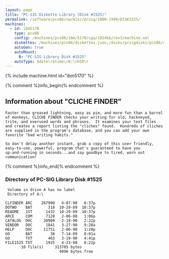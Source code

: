 ```yaml
---
layout: page
title: "PC-SIG Diskette Library (Disk #1525)"
permalink: /software/pcx86/sw/misc/pcsig/1000-1999/DISK1525/
machines:
  - id: ibm5170
    type: pcx86
    config: /machines/pcx86/ibm/5170/cga/1024kb/rev3/machine.xml
    diskettes: /machines/pcx86/diskettes.json,/disks/pcsigdisks/pcx86/diskettes.json
    autoGen: true
    autoMount:
      B: "PC-SIG Library Disk #1525"
    autoType: $date\r$time\rB:\rDIR\r
---
```


{% include machine.html id="ibm5170" %}

{% comment %}info_begin{% endcomment %}

## Information about "CLICHE FINDER"

    Faster than greased lightning, easy as pie, and more fun than a barrel
    of monkeys, CLICHE FINDER checks your writing for old, hackneyed,
    trite, and overused words and phrases.  It examines your text files
    and creates a report listing the "cliches" found.  Hundreds of cliches
    are supplied in the program's database, and you can add your own
    favorite "bad writing habits."
    
    So don't delay another instant, grab a copy of this user friendly,
    easy-to-use, powerful, program that's guaranteed to have you
    up-and-running in seconds...and say goodbye to tired, worn out
    communication!
{% comment %}info_end{% endcomment %}


### Directory of PC-SIG Library Disk #1525

     Volume in drive A has no label
     Directory of A:\

    CLFINDER ARC    267900   4-07-90   6:37p
    DOTWO    BAT       318  10-29-89  10:37p
    README   1ST      1432  10-29-89  10:37p
    ARCE     COM      7128   2-06-88   1:06p
    CATALOG  DOC     20909   2-18-90   2:22p
    VENDOR   DOC      1841   3-27-90   9:28a
    HELP     DOC     11751   2-06-90   1:28p
    GO       BAT        38   7-14-89   8:01a
    GO       TXT       463   3-19-90   4:41p
    FILE1525 TXT      1925   4-23-90   8:22p
           10 file(s)     313705 bytes
                            4096 bytes free

